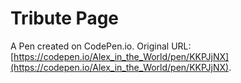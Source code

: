 # Tribute Page

A Pen created on CodePen.io. Original URL: [https://codepen.io/Alex_in_the_World/pen/KKPJjNX](https://codepen.io/Alex_in_the_World/pen/KKPJjNX).


